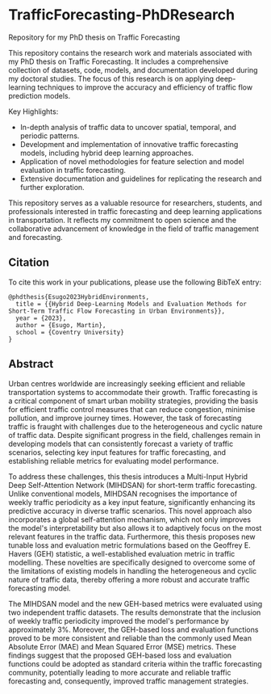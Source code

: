 # TrafficForecasting-PhDResearch
Repository for my PhD thesis on Traffic Forecasting

This repository contains the research work and materials associated with my PhD thesis on Traffic Forecasting. It includes a comprehensive collection of datasets, code, models, and documentation developed during my doctoral studies. The focus of this research is on applying deep-learning techniques to improve the accuracy and efficiency of traffic flow prediction models. 

Key Highlights:
- In-depth analysis of traffic data to uncover spatial, temporal, and periodic patterns.
- Development and implementation of innovative traffic forecasting models, including hybrid deep learning approaches.
- Application of novel methodologies for feature selection and model evaluation in traffic forecasting.
- Extensive documentation and guidelines for replicating the research and further exploration.

This repository serves as a valuable resource for researchers, students, and professionals interested in traffic forecasting and deep learning applications in transportation. It reflects my commitment to open science and the collaborative advancement of knowledge in the field of traffic management and forecasting.

## Citation
To cite this work in your publications, please use the following BibTeX entry:

```
@phdthesis{Esugo2023HybridEnvironments,
  title = {{Hybrid Deep-Learning Models and Evaluation Methods for Short-Term Traffic Flow Forecasting in Urban Environments}},
  year = {2023},
  author = {Esugo, Martin},
  school = {Coventry University}
}
```
## Abstract
Urban centres worldwide are increasingly seeking efficient and reliable transportation systems to accommodate their growth. Traffic forecasting is a critical component of smart urban mobility strategies, providing the basis for efficient traffic control measures that can reduce congestion, minimise pollution, and improve journey times. However, the task of forecasting traffic is fraught with challenges due to the heterogeneous and cyclic nature of traffic data. Despite significant progress in the field, challenges remain in developing models that can consistently forecast a variety of traffic scenarios, selecting key input features for traffic forecasting, and establishing reliable metrics for evaluating model performance.

To address these challenges, this thesis introduces a Multi-Input Hybrid Deep Self-Attention Network (MIHDSAN) for short-term traffic forecasting. Unlike conventional models, MIHDSAN recognises the importance of weekly traffic periodicity as a key input feature, significantly enhancing its predictive accuracy in diverse traffic scenarios. This novel approach also incorporates a global self-attention mechanism, which not only improves the model's interpretability but also allows it to adaptively focus on the most relevant features in the traffic data. Furthermore, this thesis proposes new tunable loss and evaluation metric formulations based on the Geoffrey E. Havers (GEH) statistic, a well-established evaluation metric in traffic modelling. These novelties are specifically designed to overcome some of the limitations of existing models in handling the heterogeneous and cyclic nature of traffic data, thereby offering a more robust and accurate traffic forecasting model.

The MIHDSAN model and the new GEH-based metrics were evaluated using two independent traffic datasets. The results demonstrate that the inclusion of weekly traffic periodicity improved the model's performance by approximately 3\%. Moreover, the GEH-based loss and evaluation functions proved to be more consistent and reliable than the commonly used Mean Absolute Error (MAE) and Mean Squared Error (MSE) metrics. These findings suggest that the proposed GEH-based loss and evaluation functions could be adopted as standard criteria within the traffic forecasting community, potentially leading to more accurate and reliable traffic forecasting and, consequently, improved traffic management strategies.
